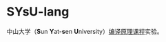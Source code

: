 # SYsU-lang

中山大学（**S**un **Y**at-**s**en **U**niversity）[编译原理课程](https://arcsysu.github.io/teach/dcs290/s2024.html)实验。
